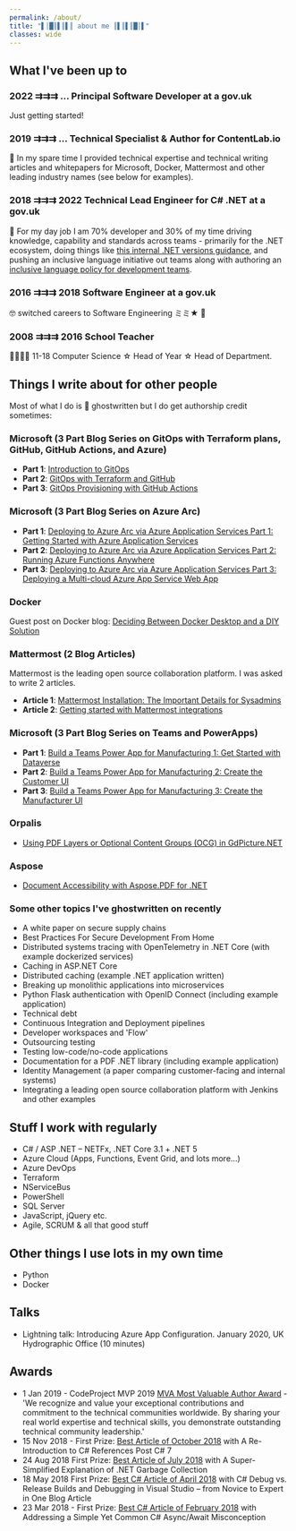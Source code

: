 ```yaml
---
permalink: /about/
title: "▌│█║▌║▌║ about me ║▌║▌║█│▌"
classes: wide
---
```


## What I've been up to

### 2022 ⇉⇉⇉ ...   Principal Software Developer at a gov.uk

Just getting started!

### 2019 ⇉⇉⇉ ...   Technical Specialist & Author for ContentLab.io

🧙 In my spare time I provided technical expertise and technical writing articles and whitepapers for Microsoft, Docker, Mattermost and other leading industry names (see below for examples).

### 2018 ⇉⇉⇉ 2022 Technical Lead Engineer for C# .NET at a gov.uk

👷 For my day job I am 70% developer and 30% of my time driving knowledge, capability and standards across teams - primarily for the .NET ecosystem, doing things like [this internal .NET versions guidance](https://github.com/UKHO/dotnet-guild/blob/main/dotnetversions.md), and pushing an inclusive language initiative out teams along with authoring  an [inclusive language policy for development teams](https://github.com/UKHO/docs/blob/main/software-engineering-policies/InclusiveLanguage/InclusiveLanguagePolicy.md).

### 2016 ⇉⇉⇉ 2018 Software Engineer at a gov.uk

🤓 switched careers to Software Engineering ミミ★ 🥳

### 2008 ⇉⇉⇉ 2016 School Teacher

👨‍🏫🦸‍♂️ 11-18 Computer Science ☆ Head of Year ☆ Head of Department.

## Things I write about for other people

Most of what I do is 👻 ghostwritten but I do get authorship credit sometimes:

### Microsoft (3 Part Blog Series on GitOps with Terraform plans, GitHub, GitHub Actions, and Azure)

- **Part 1**: [Introduction to GitOps](https://www.codeproject.com/Articles/5334970/Introduction-to-GitOps)
- **Part 2**: [GitOps with Terraform and GitHub](https://www.codeproject.com/Articles/5334971/GitOps-with-Terraform-and-GitHub)
- **Part 3**: [GitOps Provisioning with GitHub Actions](https://www.codeproject.com/Articles/5334972/GitOps-with-Azure-Terraform-and-GitHub-Part-3-GitO)

### Microsoft (3 Part Blog Series on Azure Arc)

- **Part 1**: [Deploying to Azure Arc via Azure Application Services Part 1: Getting Started with Azure Application Services](https://www.codeproject.com/Articles/5329093/Deploying-to-Azure-Arc-via-Azure-Application-Servi)
- **Part 2**: [Deploying to Azure Arc via Azure Application Services Part 2: Running Azure Functions Anywhere](https://www.codeproject.com/Articles/5329094/Deploying-to-Azure-Arc-via-Azure-Application-Ser-2)
- **Part 3**: [Deploying to Azure Arc via Azure Application Services Part 3: Deploying a Multi-cloud Azure App Service Web App](https://www.codeproject.com/Articles/5329095/Deploying-to-Azure-Arc-via-Azure-Application-Ser-3)

### Docker

 Guest post on Docker blog: [Deciding Between Docker Desktop and a DIY Solution](https://www.docker.com/blog/guest-blog-deciding-between-docker-desktop-and-a-diy-solution/)

### Mattermost (2 Blog Articles)

Mattermost is the leading open source collaboration platform. I was asked to write 2 articles.

- **Article 1**: [Mattermost Installation: The Important Details for Sysadmins](https://mattermost.com/blog/mattermost-installation-for-sysadmins/)
- **Article 2**: [Getting started with Mattermost integrations](https://mattermost.com/blog/getting-started-with-mattermost-integrations/)

### Microsoft (3 Part Blog Series on Teams and PowerApps)

- **Part 1**: [Build a Teams Power App for Manufacturing 1: Get Started with Dataverse](https://www.codeproject.com/Articles/5303169/Build-a-Teams-Power-App-for-Manufacturing-1-Get-St)
- **Part 2**: [Build a Teams Power App for Manufacturing 2: Create the Customer UI](https://www.codeproject.com/Articles/5303170/Build-a-Teams-Power-App-for-Manufacturing-2-Create)
- **Part 3**: [Build a Teams Power App for Manufacturing 3: Create the Manufacturer UI
](https://www.codeproject.com/Articles/5303171/Build-a-Teams-Power-App-for-Manufacturing-3-Create)

### Orpalis

- [Using PDF Layers or Optional Content Groups (OCG) in GdPicture.NET](https://www.gdpicture.com/blog/pdf-layers-ocg/)

### Aspose

- [Document Accessibility with Aspose.PDF for .NET](https://contentlab.io/aspose-pdf-net-accessibility/)

### Some other topics I've ghostwritten on recently

- A white paper on secure supply chains
- Best Practices For Secure Development From Home
- Distributed systems tracing with OpenTelemetry in .NET Core (with example dockerized services)
- Caching in ASP.NET Core
- Distributed caching (example .NET application written)
- Breaking up monolithic applications into microservices
- Python Flask authentication with OpenID Connect (including example application)
- Technical debt
- Continuous Integration and Deployment pipelines
- Developer workspaces and 'Flow'
- Outsourcing testing
- Testing low-code/no-code applications
- Documentation for a PDF .NET library (including example application)
- Identity Management (a paper comparing customer-facing and internal systems)
- Integrating a leading open source collaboration platform with Jenkins and other examples

## Stuff I work with regularly

- C# / ASP .NET – NETFx, .NET Core 3.1 + .NET 5
- Azure Cloud (Apps, Functions, Event Grid, and lots more...)
- Azure DevOps
- Terraform
- NServiceBus
- PowerShell
- SQL Server
- JavaScript, jQuery etc.
- Agile, SCRUM & all that good stuff

## Other things I use lots in my own time

- Python
- Docker

## Talks

- Lightning talk: Introducing Azure App Configuration. January 2020, UK Hydrographic Office (10 minutes)

## Awards

- 1 Jan 2019 - CodeProject MVP 2019 [MVA Most Valuable Author Award](https://www.codeproject.com/Competitions/1071/CodeProject-MVP-2019.aspx) - 'We recognize and value your exceptional contributions and commitment to the technical communities worldwide. By sharing your real world expertise and technical skills, you demonstrate outstanding technical community leadership.'
- 15 Nov 2018 - First Prize: [Best Article of October 2018](https://www.codeproject.com/Articles/1263638/A-Re-Introduction-to-Csharp-References-Post-Csharp) with A Re-Introduction to C# References Post C# 7
- 24 Aug 2018 First Prize: [Best Article of July 2018](https://www.codeproject.com/Articles/1252394/A-Super-Simplified-Explanation-of-NET-Garbage-Coll) with A Super-Simplified Explanation of .NET Garbage Collection
- 18 May 2018 First Prize: [Best C# Article of April 2018](https://www.codeproject.com/Articles/1239524/Csharp-Debug-vs-Release-Builds-and-Debugging-in-Vi) with C# Debug vs. Release Builds and Debugging in Visual Studio – from Novice to Expert in One Blog Article
- 23 Mar 2018 - First Prize: [Best C# Article of February 2018](https://www.codeproject.com/Articles/1229574/Addressing-a-simple-yet-common-Csharp-Async-Await) with Addressing a Simple Yet Common C# Async/Await Misconception
